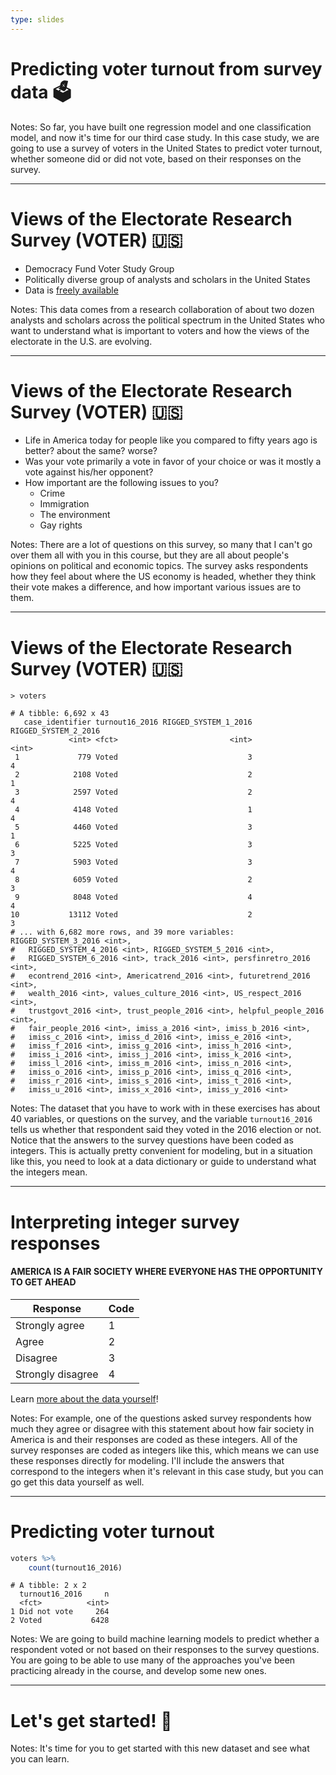 ```yaml
---
type: slides
---
```


# Predicting voter turnout from survey data 🗳

Notes: So far, you have built one regression model and one classification model, and now it's time for our third case study. In this case study, we are going to use a survey of voters in the United States to predict voter turnout, whether someone did or did not vote, based on their responses on the survey.

---

# Views of the Electorate Research Survey (VOTER) 🇺🇸

- Democracy Fund Voter Study Group
- Politically diverse group of analysts and scholars in the United States
- Data is [freely available](https://www.voterstudygroup.org/publications/2016-elections/data)

Notes: This data comes from a research collaboration of about two dozen analysts and scholars across the political spectrum in the United States who want to understand what is important to voters and how the views of the electorate in the U.S. are evolving.

---

# Views of the Electorate Research Survey (VOTER) 🇺🇸

- Life in America today for people like you compared to fifty years ago is better? about the same? worse?
- Was your vote primarily a vote in favor of your choice or was it mostly a vote against his/her opponent?
- How important are the following issues to you?
  - Crime
  - Immigration
  - The environment
  - Gay rights

Notes: There are a lot of questions on this survey, so many that I can't go over them all with you in this course, but they are all about people's opinions on political and economic topics. The survey asks respondents how they feel about where the US economy is headed, whether they think their vote makes a difference, and how important various issues are to them.

---

# Views of the Electorate Research Survey (VOTER) 🇺🇸


```out
> voters

# A tibble: 6,692 x 43
   case_identifier turnout16_2016 RIGGED_SYSTEM_1_2016 RIGGED_SYSTEM_2_2016
             <int> <fct>                         <int>                <int>
 1             779 Voted                             3                    4
 2            2108 Voted                             2                    1
 3            2597 Voted                             2                    4
 4            4148 Voted                             1                    4
 5            4460 Voted                             3                    1
 6            5225 Voted                             3                    3
 7            5903 Voted                             3                    4
 8            6059 Voted                             2                    3
 9            8048 Voted                             4                    4
10           13112 Voted                             2                    3
# ... with 6,682 more rows, and 39 more variables: RIGGED_SYSTEM_3_2016 <int>,
#   RIGGED_SYSTEM_4_2016 <int>, RIGGED_SYSTEM_5_2016 <int>,
#   RIGGED_SYSTEM_6_2016 <int>, track_2016 <int>, persfinretro_2016 <int>,
#   econtrend_2016 <int>, Americatrend_2016 <int>, futuretrend_2016 <int>,
#   wealth_2016 <int>, values_culture_2016 <int>, US_respect_2016 <int>,
#   trustgovt_2016 <int>, trust_people_2016 <int>, helpful_people_2016 <int>,
#   fair_people_2016 <int>, imiss_a_2016 <int>, imiss_b_2016 <int>,
#   imiss_c_2016 <int>, imiss_d_2016 <int>, imiss_e_2016 <int>,
#   imiss_f_2016 <int>, imiss_g_2016 <int>, imiss_h_2016 <int>,
#   imiss_i_2016 <int>, imiss_j_2016 <int>, imiss_k_2016 <int>,
#   imiss_l_2016 <int>, imiss_m_2016 <int>, imiss_n_2016 <int>,
#   imiss_o_2016 <int>, imiss_p_2016 <int>, imiss_q_2016 <int>,
#   imiss_r_2016 <int>, imiss_s_2016 <int>, imiss_t_2016 <int>,
#   imiss_u_2016 <int>, imiss_x_2016 <int>, imiss_y_2016 <int>
```


Notes: The dataset that you have to work with in these exercises has about 40 variables, or questions on the survey, and the variable `turnout16_2016` tells us whether that respondent said they voted in the 2016 election or not. Notice that the answers to the survey questions have been coded as integers. This is actually pretty convenient for modeling, but in a situation like this, you need to look at a data dictionary or guide to understand what the integers mean.

---

# Interpreting integer survey responses

#### AMERICA IS A FAIR SOCIETY WHERE EVERYONE HAS THE OPPORTUNITY TO GET AHEAD

Response | Code 
--- | --- 
Strongly agree | 1
Agree | 2 
Disagree | 3 
Strongly disagree | 4 

Learn [more about the data yourself](https://www.voterstudygroup.org/publications/2016-elections/data)!

Notes: For example, one of the questions asked survey respondents how much they agree or disagree with this statement about how fair society in America is and their responses are coded as these integers. All of the survey responses are coded as integers like this, which means we can use these responses directly for modeling. I'll include the answers that correspond to the integers when it's relevant in this case study, but you can go get this data yourself as well.

---

# Predicting voter turnout


```r
voters %>%
    count(turnout16_2016)
```

```out
# A tibble: 2 x 2
  turnout16_2016     n
  <fct>          <int>
1 Did not vote     264
2 Voted           6428
```

Notes: We are going to build machine learning models to predict whether a respondent voted or not based on their responses to the survey questions. You are going to be able to use many of the approaches you've been practicing already in the course, and develop some new ones.

---

# Let's get started! 🙌

Notes: It's time for you to get started with this new dataset and see what you can learn.







